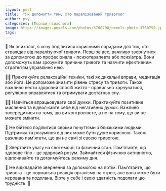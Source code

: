 ```yaml
---
layout: post
title:  "Як допомогти тим, хто паралізований тривогою"
author: psy
categories: [Поради_психолога]
image: https://images.pexels.com/photos/3760790/pexels-photo-3760790.jpeg?auto=compress&cs=tinysrgb&fit=crop&h=627&w=1200
tags: 
---
```


🧠 Як психолог, я хочу поділитися корисними порадами для тих, хто страждає від паралізуючої тривоги. Перш за все, важливо звернутися за допомогою до професіонала - психотерапевта або психіатра. Вони допоможуть вам зрозуміти причини тривоги та навчити ефективним стратегіям управління нею.

💆‍♀️ Практикуйте релаксаційні техніки, такі як дихальні вправи, медитація або йога. Це допоможе знизити рівень стресу та тривоги. Також важливо вести здоровий спосіб життя - правильно харчуватися, регулярно вправлятися та отримувати достатньо сну.

🧘‍♂️ Навчіться впрацьовувати свої думки. Практикуйте позитивне мислення та відволікайте себе від негативних думок. Важливо зосередитися на тому, що ви контролюєте, а не на тому, що ви не можете змінити.

👫 Не бійтеся поділитися своїми почуттями з близькими людьми. Підтримка та розуміння від них може бути дуже корисною. Також важливо пам'ятати, що ви не самі зі своєю тривогою.

🌿 Звертайте увагу на свої емоції та фізичний стан. Пам'ятайте, що здорове тіло - це здоровий розум. Займайтеся фізичною активністю, відпочивайте та дотримуйтесь режиму дня.

💪 Не відкладайте звернення за допомогою на потім. Пам'ятайте, що тривога - це нормальна реакція організму на стрес, але вона може бути керована та подолана. Вірте у себе і свою здатність подолати цю трудність. 🌟


